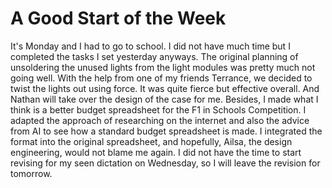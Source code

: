 # A Good Start of the Week

It's Monday and I had to go to school. I did not have much time but I completed the tasks I set yesterday anyways. 
The original planning of unsoldering the unused lights from the light modules was pretty much not going well. With the help from one of my friends Terrance, we decided to twist the lights out using force. It was quite fierce but effective overall. And Nathan will take over the design of the case for me.
Besides, I made what I think is a better budget spreadsheet for the F1 in Schools Competition. I adapted the approach of researching on the internet and also the advice from AI to see how a standard budget spreadsheet is made. I integrated the format into the original spreadsheet, and hopefully, Ailsa, the design engineering, would not blame me again.
I did not have the time to start revising for my seen dictation on Wednesday, so I will leave the revision for tomorrow. 
